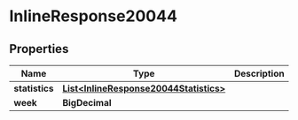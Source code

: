 

# InlineResponse20044


## Properties

Name | Type | Description | Notes
------------ | ------------- | ------------- | -------------
**statistics** | [**List&lt;InlineResponse20044Statistics&gt;**](InlineResponse20044Statistics.md) |  |  [optional]
**week** | **BigDecimal** |  |  [optional]




